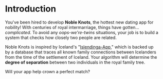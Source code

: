 # Introduction

You've been hired to develop **Noble Knots**, the hottest new dating app for nobility!
With centuries of royal intermarriage, things have gotten… _complicated_.
To avoid any _oops-we're-twins_ situations, your job is to build a system that checks how closely two people are related.

Noble Knots is inspired by Iceland's "[Islendinga-App][islendiga-app]," which is backed up by a database that traces all known family connections between Icelanders from the time of the settlement of Iceland.
Your algorithm will determine the **degree of separation** between two individuals in the royal family tree.

Will your app help crown a perfect match?

[islendiga-app]: https://web.archive.org/web/20250816223614/http://www.islendingaapp.is/information-in-english/
